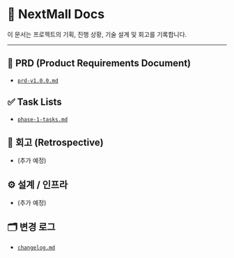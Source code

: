 # 📁 NextMall Docs

이 문서는 프로젝트의 기획, 진행 상황, 기술 설계 및 회고를 기록합니다.

---

## 📌 PRD (Product Requirements Document)
- [`prd-v1.0.0.md`](./prd/prd-v1.0.0.md)

## ✅ Task Lists
- [`phase-1-tasks.md`](./tasks/phase-1-tasks.md)

## 🔁 회고 (Retrospective)
- (추가 예정)

## ⚙️ 설계 / 인프라
- (추가 예정)

## 🗂️ 변경 로그
- [`changelog.md`](./changelog.md)
